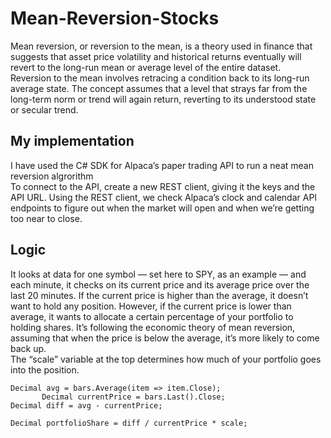 # Mean-Reversion-Stocks
Mean reversion, or reversion to the mean, is a theory used in finance that suggests that asset price volatility and historical returns eventually will revert to the long-run mean or average level of the entire dataset.<br/>
Reversion to the mean involves retracing a condition back to its long-run average state. The concept assumes that a level that strays far from the long-term norm or trend will again return, reverting to its understood state or secular trend.<br/>


## My implementation
I have used the C# SDK for Alpaca’s paper trading API to run a neat mean reversion algrorithm <br/>
To connect to the API, create a new REST client, giving it the keys and the API URL. Using the REST client, we check Alpaca’s clock and calendar API endpoints to figure out when the market will open and when we’re getting too near to close.

## Logic
It looks at data for one symbol — set here to SPY, as an example — and each minute, it checks on its current price and its average price over the last 20 minutes. If the current price is higher than the average, it doesn’t want to hold any position. However, if the current price is lower than average, it wants to allocate a certain percentage of your portfolio to holding shares. It’s following the economic theory of mean reversion, assuming that when the price is below the average, it’s more likely to come back up.<br/>
The “scale” variable at the top determines how much of your portfolio goes into the position.</br>
```
Decimal avg = bars.Average(item => item.Close);         
       Decimal currentPrice = bars.Last().Close;
Decimal diff = avg - currentPrice;

Decimal portfolioShare = diff / currentPrice * scale;
```
